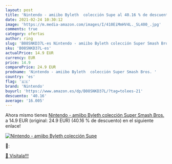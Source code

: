 ```yaml
---
layout: post
title: 'Nintendo - amiibo Byleth  colección Supe al 40.16 % de descuento'
date: 2021-02-24 10:30:12
image: 'https://m.media-amazon.com/images/I/410EiMmHV4L._SL400_.jpg'
comments: true
category: ofertas
author: ring
slug: 'B08SNKD37L-es Nintendo - amiibo Byleth colección Super Smash Bros.'
sku: 'B08SNKD37L-es'
actualPrice: 14.9 EUR
currency: EUR
price: 14.9
comparePrice: 24.9 EUR
prodname: 'Nintendo - amiibo Byleth  colección Super Smash Bros. '
country: 'es'
flag: '🇪🇸'
brand: 'Nintendo'
buyurl: 'https://www.amazon.es/dp/B08SNKD37L/?tag=tolees-21'
descuento: '40.16'
average: '16.005'
---
```


Ahora mismo tienes [Nintendo - amiibo Byleth  colección Super Smash Bros. ](https://www.amazon.es/dp/B08SNKD37L/?tag=tolees-21) a 14.9 EUR (original: 24.9 EUR) (40.16 %  de descuento) en el siguiente enlace!

[![Nintendo - amiibo Byleth  colección Supe](https://m.media-amazon.com/images/I/410EiMmHV4L._SL400_.jpg)](https://www.amazon.es/dp/B08SNKD37L/?tag=tolees-21)

🔎:


[🛒 Visítala!!!](https://www.amazon.es/dp/B08SNKD37L/?tag=tolees-21)
